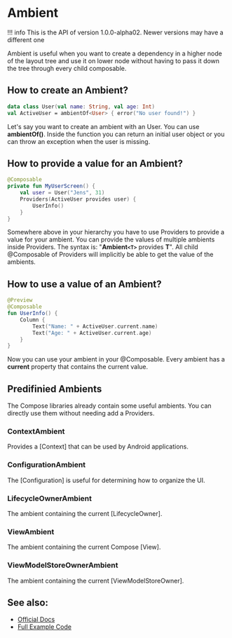 # Ambient
!!! info
    This is the API of version 1.0.0-alpha02. Newer versions may have a different one

Ambient is useful when you want to create a dependency in a higher node of the layout tree and use it on lower node without having to
pass it down the tree through every child composable.

## How to create an Ambient?
```kotlin
data class User(val name: String, val age: Int)
val ActiveUser = ambientOf<User> { error("No user found!") }
```
Let's say you want to create an ambient with an User. You can use **ambientOf()**. Inside the function you can return an initial user object
 or you can throw an exception when the user is missing.

## How to provide a value for an Ambient?

```kotlin
@Composable
private fun MyUserScreen() {
    val user = User("Jens", 31)
    Providers(ActiveUser provides user) {
        UserInfo()
    }
}
```
Somewhere above in your hierarchy you have to use Providers to provide a value for your ambient. You can provide the values of multiple ambients inside Providers.
The syntax is: "**Ambient`<T>`** provides **T**".
All child @Composable of Providers will implicitly be able to get the value of the ambients.

## How to use a value of an Ambient?

```kotlin
@Preview
@Composable
fun UserInfo() {
    Column {
        Text("Name: " + ActiveUser.current.name)
        Text("Age: " + ActiveUser.current.age)
    }
}
```

Now you can use your ambient in your @Composable. Every ambient has a **current** property that contains the current value.

## Predifinied Ambients
The Compose libraries already contain some useful ambients. You can directly use them without needing add a Providers.

### ContextAmbient
Provides a [Context] that can be used by Android applications.

### ConfigurationAmbient
The [Configuration] is useful for determining how to organize the UI.

### LifecycleOwnerAmbient
The ambient containing the current [LifecycleOwner].

### ViewAmbient
 The ambient containing the current Compose [View].

### ViewModelStoreOwnerAmbient
The ambient containing the current [ViewModelStoreOwner].



## See also:
* [Official Docs](https://developer.android.com/reference/kotlin/androidx/compose/runtime/Ambient)
* [Full Example Code](https://github.com/Foso/Jetpack-Compose-Playground/blob/master/compose/src/main/java/de/jensklingenberg/jetpackcomposeplayground/ui/github/general/AmbientExample.kt)

